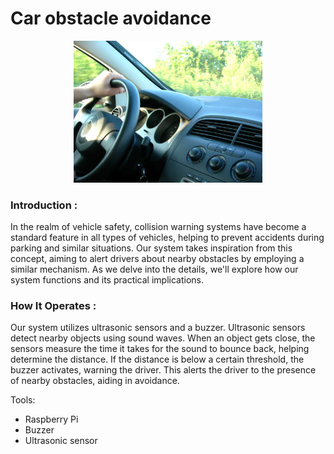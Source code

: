 # Car obstacle avoidance

<p align="center">
<picture>
  <img alt="car" src="R.jpeg" width="60%" hight="40%" >
</picture>
</p>

### Introduction : 
In the realm of vehicle safety, collision warning systems have become a standard feature in all types of vehicles, helping to prevent accidents during parking and similar situations. Our system takes inspiration from this concept, aiming to alert drivers about nearby obstacles by employing a similar mechanism. As we delve into the details, we'll explore how our system functions and its practical implications.

### How It Operates : 
Our system utilizes ultrasonic sensors and a buzzer. Ultrasonic sensors detect nearby objects using sound waves. When an object gets close, the sensors measure the time it takes for the sound to bounce back, helping determine the distance. If the distance is below a certain threshold, the buzzer activates, warning the driver. This alerts the driver to the presence of nearby obstacles, aiding in avoidance.


Tools:
* Raspberry Pi
* Buzzer
* Ultrasonic sensor


